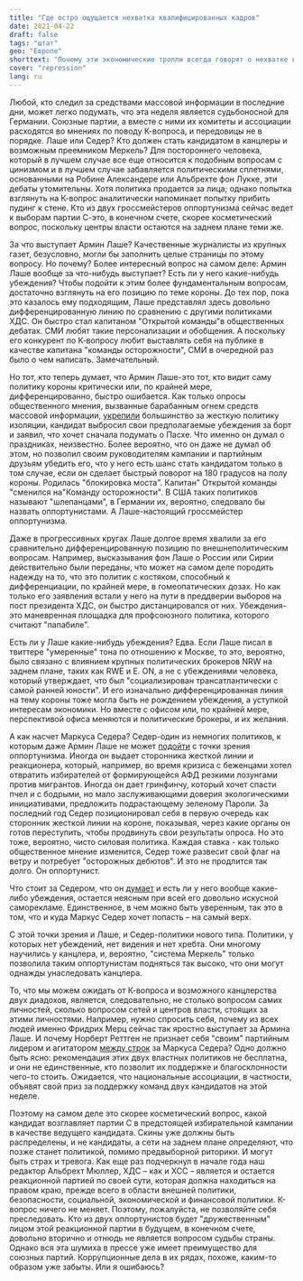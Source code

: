 ```yaml
---
title: "Где остро ощущается нехватка квалифицированных кадров"
date: 2021-04-22
draft: false
tags: "штат"
geo: "Европе"
shorttext: "Почему эти экономические тролли всегда говорят о нехватке квалифицированных рабочих и всегда забывают включать троллей в политику."
cover: "repression"
lang: ru
---
```


Любой, кто следил за средствами массовой информации в последние дни, может легко подумать, что эта неделя является судьбоносной для Германии. Союзные партии, а вместе с ними их комитеты и ассоциации расходятся во мнениях по поводу К-вопроса, и передовицы не в порядке. Лаше или Седер? Кто должен стать кандидатом в канцлеры и возможным преемником Меркель? Для постороннего человека, который в лучшем случае все еще относится к подобным вопросам с цинизмом и в лучшем случае забавляется политическими сплетнями, основанными на Робине Александере или Альбрехте фон Лукке, эти дебаты утомительны. Хотя политика продается за лица; однако попытка взглянуть на К-вопрос аналитически напоминает попытку прибить пудинг к стене. Кто из двух гроссмейстеров оппортунизма сейчас ведет к выборам партии С-это, в конечном счете, скорее косметический вопрос, поскольку центры власти остаются на заднем плане теми же.

За что выступает Армин Лаше? Качественные журналисты из крупных газет, безусловно, могли бы заполнить целые страницы по этому вопросу. Но почему? Более интересный вопрос на самом деле: Армин Лаше вообще за что-нибудь выступает? Есть ли у него какие-нибудь убеждения? Чтобы подойти к этим более фундаментальным вопросам, достаточно взглянуть на его позицию по теме короны. До тех пор, пока это казалось ему подходящим, Лаше представлял здесь довольно дифференцированную линию по сравнению с другими политиками ХДС. Он быстро стал капитаном "Открытой команды"в общественных дебатах. СМИ любят такие персонализации и обобщения. А поскольку его конкурент по К-вопросу любит выставлять себя на публике в качестве капитана "команды осторожности", СМИ в очередной раз было о чем написать. Замечательный.

Но тот, кто теперь думает, что Армин Лаше-это тот, кто видит саму политику короны критически или, по крайней мере, дифференцированно, быстро ошибается. Как только опросы общественного мнения, вызванные барабанным огнем средств массовой информации, [укрепили](https://www.zeit.de/politik/deutschland/2019-07/umweltschutz-markus-soeder-csu-cdu?utm_referrer=https%3A%2F%2Fwww.nachdenkseiten.de%2F "Von Söder lernen") большинство за жесткую политику изоляции, кандидат выбросил свои предполагаемые убеждения за борт и заявил, что хочет сначала подумать о Пасхе. Что именно он думал о праздниках, неизвестно. Более вероятно, что он даже не думал об этом, но позволил своим руководителям кампании и партийным друзьям убедить его, что у него есть шанс стать кандидатом только в том случае, если он сделает быстрый поворот на 180 градусов на полу короны. Родилась "блокировка моста". Капитан" Открытой команды "сменился на"Команду осторожности". В США таких политиков называют "шлепанцами", в Германии их, вероятно, следовало бы назвать оппортунистами. А Лаше-настоящий гроссмейстер оппортунизма.

Даже в прогрессивных кругах Лаше долгое время хвалили за его сравнительно дифференцированную позицию по внешнеполитическим вопросам. Например, высказывания фон Лаше о России или Сирии действительно были переданы, что может на самом деле породить надежду на то, что это политик с костяком, способный к дифференциации, по крайней мере, в гомеопатических дозах. Но как только его заявления встали у него на пути в преддверии выборов на пост президента ХДС, он быстро дистанцировался от них. Убеждения-это маневренная площадка для профсоюзного политика, которого считают "папабиле".

Есть ли у Лаше какие-нибудь убеждения? Едва. Если Лаше писал в твиттере "умеренные" тона по отношению к Москве, то это, вероятно, было связано с влиянием крупных политических брокеров NRW на заднем плане, таких как RWE и E. ON, а не с убеждениями человека, который утверждает, что был "социализирован трансатлантически с самой ранней юности". И его изначально дифференцированная линия на тему короны тоже могла быть не рождением убеждения, а уступкой интересам экономики. Но вместе с офисом или, по крайней мере, перспективой офиса меняются и политические брокеры, и их желания.

А как насчет Маркуса Седера? Седер-один из немногих политиков, к которым даже Армин Лаше не может [подойти](https://www.faz.net/aktuell/politik/inland/kritik-an-aussenpolitik-laschets-verstaendnis-fuer-russland-17152764.html "Laschets Ruf als Russlandverstehe") с точки зрения оппортунизма. Иногда он выдает сторонника жесткой линии и реакционера, который, например, во время кризиса с беженцами хотел отвратить избирателей от формирующейся АФД резкими лозунгами против мигрантов. Иногда он дает гринфинчу, который хочет спасти пчел и с бодрыми, но мало заслуживающими доверия экологическими инициативами, предложить подрастающему зеленому Пароли. За последний год Седер позиционировал себя в первую очередь как сторонник жесткой линии на короне, показывая, через какие органы он готов переступить, чтобы продвинуть свои результаты опроса. Но это тоже, вероятно, чисто силовая политика. Каждая ставка - как только общественное мнение изменится, Седер тоже развесит свой флаг на ветру и потребует "осторожных дебютов". И это не продлится так долго. Он оппортунист.

Что стоит за Седером, что он [думает](https://www.tagesspiegel.de/politik/unklare-kante-armin-laschets-irritierende-aussenpolitische-positionen/26828462.html "Armin Laschets irritierende außenpolitische Positionen") и есть ли у него вообще какие-либо убеждения, остается неясным при всей его довольно искусной саморекламе. Единственное, в чем можно быть уверенным, так это в том, что и куда Маркус Седер хочет попасть – на самый верх.

С этой точки зрения и Лаше, и Седер-политики нового типа. Политики, у которых нет убеждений, нет видения и нет хребта. Они многому научились у канцлера, и, вероятно, "система Меркель" только позволила таким оппортунистам подняться так высоко, что они могут однажды унаследовать канцлера.

То, что мы можем ожидать от К-вопроса и возможного канцлерства двух диадохов, является, следовательно, не столько вопросом самих личностей, сколько вопросом сетей и центров власти, стоящих за этими личностями. Например, нужно спросить себя, почему из всех людей именно Фридрих Мерц сейчас так яростно выступает за Армина Лаше. И почему Норберт Реттген не признает себя "своим" партийным лидером и агитатором [между строк](https://www.spiegel.de/politik/deutschland/reaktionen-auf-k-debatte-der-union-laut-roettgen-geht-es-allein-um-den-wahlsieg-der-union-a-add6bc2c-e338-4870-8644-f8c484bf0c4a "Es geht allein um den Wahlsieg der Union") за Маркуса Седера? Одно должно быть ясно: рекомендация этих двух властных политиков не бесплатна, и они не единственные, кто позволит их поддержке и благосклонности чего-то стоить. Ожидается, что национальные ассоциации, в частности, объявят свой приз за поддержку команд двух кандидатов на этой неделе.

Поэтому на самом деле это скорее косметический вопрос, какой кандидат возглавляет партии С в предстоящей избирательной кампании в качестве ведущего кандидата. Скины уже должны быть распределены, и не кандидаты, а сети на заднем плане определяют, что позже станет политикой, помимо предвыборной риторики. И могут быть страх и тревога. Как еще раз подчеркнул в начале года наш редактор Альбрехт Мюллер, ХДС – как и ХСС – является и остается реакционной партией по своей сути, которая должна находиться на правом краю, прежде всего в области внешней политики, безопасности, социальной, экономической и финансовой политики. К-вопрос ничего не меняет. Поэтому, пожалуйста, не позволяйте себя преследовать. Кто из двух оппортунистов будет "дружественным" лицом этой реакционной партии в будущем, в конечном счете, довольно вторично и отнюдь не является вопросом судьбы страны. Однако вся эта шумиха в прессе уже имеет преимущество для союзных партий. Коррупционные дела в их рядах, похоже, каким-то образом уже забыты. Или я ошибаюсь?
